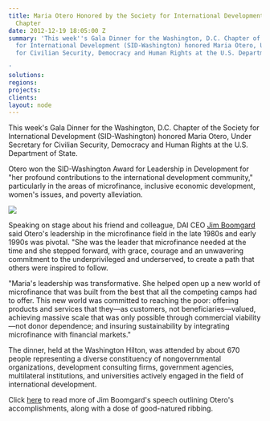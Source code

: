 ```yaml
---
title: Maria Otero Honored by the Society for International Development Washington
  Chapter
date: 2012-12-19 18:05:00 Z
summary: 'This week''s Gala Dinner for the Washington, D.C. Chapter of the Society
  for International Development (SID-Washington) honored Maria Otero, Under Secretary
  for Civilian Security, Democracy and Human Rights at the U.S. Department of State.

'
solutions: 
regions: 
projects: 
clients: 
layout: node
---
```


This week's Gala Dinner for the Washington, D.C. Chapter of the Society for International Development (SID-Washington) honored Maria Otero, Under Secretary for Civilian Security, Democracy and Human Rights at the U.S. Department of State.

Otero won the SID-Washington Award for Leadership in Development for "her profound contributions to the international development community," particularly in the areas of microfinance, inclusive economic development, women's issues, and poverty alleviation.

![][1]

Speaking on stage about his friend and colleague, DAI CEO [Jim Boomgard][2] said Otero's leadership in the microfinance field in the late 1980s and early 1990s was pivotal. "She was the leader that microfinance needed at the time and she stepped forward, with grace, courage and an unwavering commitment to the underprivileged and underserved, to create a path that others were inspired to follow.

"Maria's leadership was transformative. She helped open up a new world of microfinance that was built from the best that all the competing camps had to offer. This new world was committed to reaching the poor: offering products and services that they—as customers, not beneficiaries—valued, achieving massive scale that was only possible through commercial viability—not donor dependence; and insuring sustainability by integrating microfinance with financial markets."

The dinner, held at the Washington Hilton, was attended by about 670 people representing a diverse constituency of nongovernmental organizations, development consulting firms, government agencies, multilateral institutions, and universities actively engaged in the field of international development.

Click [here][3] to read more of Jim Boomgard's speech outlining Otero's accomplishments, along with a dose of good-natured ribbing.

[1]: /assets/images/news/Otero.jpg
[2]: /who-we-are/leadership/james-boomgard
[3]: http://www.facebook.com/DAIGlobal/posts/453737611354905
